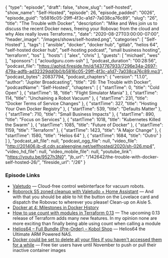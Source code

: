 {
  "type": "episode",
  "draft": false,
  "show_slug": "self-hosted",
  "show_name": "Self-Hosted",
  "episode": 26,
  "episode_padded": "0026",
  "episode_guid": "b5816c05-29ff-4f3c-a1d7-7a038ca76c89",
  "slug": "26",
  "title": "The Trouble with Docker",
  "description": "Mike and Wes join us to discuss the recent Docker news, freeing your Robovac from the cloud and why Alex really loves Terraforms.",
  "date": "2020-08-27T03:00:00-07:00",
  "header_image": "/images/shows/self-hosted.png",
  "categories": [
    "Self-Hosted"
  ],
  "tags": [
    "ansible",
    "docker",
    "docker hub",
    "gitlab",
    "helios 64",
    "self-hosted docker hub",
    "self-hosting podcast",
    "small business hosting",
    "terraform",
    "tos"
  ],
  "hosts": [
    "alex",
    "chris"
  ],
  "guests": [
    "michael",
    "wes"
  ],
  "sponsors": [
    "acloudguru.com-ssh"
  ],
  "podcast_duration": "00:28:56",
  "podcast_file": "https://aphid.fireside.fm/d/1437767933/7296e34a-2697-479a-adfb-ad32329dd0b0/b5816c05-29ff-4f3c-a1d7-7a038ca76c89.mp3",
  "podcast_bytes": 20837794,
  "podcast_chapters": {
    "version": "1.1.0",
    "author": "Jupiter Broadcasting",
    "title": "26: The Trouble with Docker",
    "podcastName": "Self-Hosted",
    "chapters": [
      {
        "startTime": 0,
        "title": "Cold Open"
      },
      {
        "startTime": 18,
        "title": "Flight Simulator Mania"
      },
      {
        "startTime": 114,
        "title": "Unchaining a Robot Vacuum"
      },
      {
        "startTime": 231,
        "title": "Docker Terms of Service Changes"
      },
      {
        "startTime": 327,
        "title": "Hosting Your Own Docker Registry"
      },
      {
        "startTime": 539,
        "title": "Defaults Matter"
      },
      {
        "startTime": 710,
        "title": "Small Business Impacts"
      },
      {
        "startTime": 890,
        "title": "Focus on Services"
      },
      {
        "startTime": 1018,
        "title": "Kubernetes Killed the Swarm"
      },
      {
        "startTime": 1085,
        "title": "Future of Docker"
      },
      {
        "startTime": 1159,
        "title": "Terraform"
      },
      {
        "startTime": 1423,
        "title": "A Major Change"
      },
      {
        "startTime": 1580,
        "title": "Helios 64"
      },
      {
        "startTime": 1684,
        "title": "Outro"
      }
    ]
  },
  "podcast_alt_file": null,
  "podcast_ogg_file": null,
  "video_file": "http://201406.jb-dl.cdn.scaleengine.net/selfhosted/2020/sh-026.mp4",
  "video_hd_file": null,
  "video_mobile_file": null,
  "youtube_link": "https://youtu.be/9527h3N0",
  "jb_url": "/142642/the-trouble-with-docker-self-hosted-26/",
  "fireside_url": "/26"
}


### Episode Links

  * [Valetudo](https://github.com/Hypfer/Valetudo "Valetudo") — Cloud-free control webinterface for vacuum robots.
  * [Roborock S5 zoned cleanup with Valetudo + Home Assistant](https://blog.ktz.me/roborock-s5-zoned-cleanup-with-valetudo-home-assistant/ "Roborock S5 zoned cleanup with Valetudo + Home Assistant") — And with that you should be able to hit the button on the Lovelace card and dispatch the Robovac to wherever you please! Clean-up on Aisle 5.
  * [Docker at 4: Milestones in Docker History](https://containerjournal.com/features/docker-4-milestones-docker-history/ "Docker at 4: Milestones in Docker History")
  * [How to use count with modules in Terraform 0.13](https://blog.ktz.me/terraform-0-13-count-modules/ "How to use count with modules in Terraform 0.13") — The upcoming 0.13 release of Terraform adds many new features. In my opinion none are more exciting than finally being able using count when calling a module
  * [Helios64 – Full Bundle (Pre-Order) – Kobol Shop](https://shop.kobol.io/product/helios64-full-bundle/ "Helios64 – Full Bundle \(Pre-Order\) – Kobol Shop") — Helios64 the Ultimate ARM Powered NAS.
  * [Docker could be set to delete all your files if you haven't accessed them for a while](https://www.techradar.com/news/docker-could-be-set-to-delete-all-your-files-if-you-havent-accessed-them-for-a-while "Docker could be set to delete all your files if you haven't accessed them for a while") — Free tier users have until November to push or pull their inactive container images


